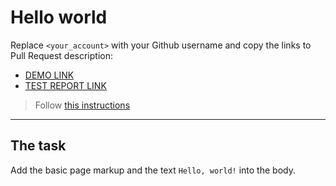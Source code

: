 # Hello world
Replace `<your_account>` with your Github username and copy the links to Pull Request description:
- [DEMO LINK](https://<VSatanovskyi>.github.io/hello-world/)
- [TEST REPORT LINK](https://<VSatanovskyi>.github.io/hello-world/report/html_report/)

> Follow [this instructions](https://mate-academy.github.io/layout_task-guideline/#how-to-solve-the-layout-tasks-on-github)
___

## The task 
Add the basic page markup and the text `Hello, world!` into the body.
